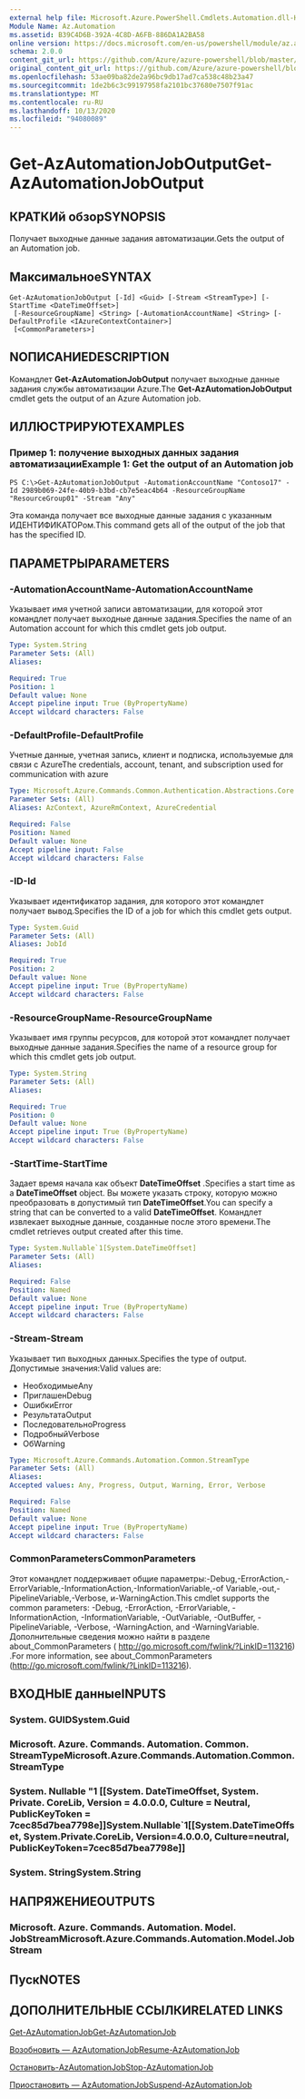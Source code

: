 ```yaml
---
external help file: Microsoft.Azure.PowerShell.Cmdlets.Automation.dll-Help.xml
Module Name: Az.Automation
ms.assetid: B39C4D6B-392A-4C8D-A6FB-886DA1A2BA58
online version: https://docs.microsoft.com/en-us/powershell/module/az.automation/get-azautomationjoboutput
schema: 2.0.0
content_git_url: https://github.com/Azure/azure-powershell/blob/master/src/Automation/Automation/help/Get-AzAutomationJobOutput.md
original_content_git_url: https://github.com/Azure/azure-powershell/blob/master/src/Automation/Automation/help/Get-AzAutomationJobOutput.md
ms.openlocfilehash: 53ae09ba82de2a96bc9db17ad7ca538c48b23a47
ms.sourcegitcommit: 1de2b6c3c99197958fa2101bc37680e7507f91ac
ms.translationtype: MT
ms.contentlocale: ru-RU
ms.lasthandoff: 10/13/2020
ms.locfileid: "94080089"
---
```

# <span data-ttu-id="e883a-101">Get-AzAutomationJobOutput</span><span class="sxs-lookup"><span data-stu-id="e883a-101">Get-AzAutomationJobOutput</span></span>

## <span data-ttu-id="e883a-102">КРАТКИй обзор</span><span class="sxs-lookup"><span data-stu-id="e883a-102">SYNOPSIS</span></span>
<span data-ttu-id="e883a-103">Получает выходные данные задания автоматизации.</span><span class="sxs-lookup"><span data-stu-id="e883a-103">Gets the output of an Automation job.</span></span>

## <span data-ttu-id="e883a-104">Максимальное</span><span class="sxs-lookup"><span data-stu-id="e883a-104">SYNTAX</span></span>

```
Get-AzAutomationJobOutput [-Id] <Guid> [-Stream <StreamType>] [-StartTime <DateTimeOffset>]
 [-ResourceGroupName] <String> [-AutomationAccountName] <String> [-DefaultProfile <IAzureContextContainer>]
 [<CommonParameters>]
```

## <span data-ttu-id="e883a-105">NОПИСАНИЕ</span><span class="sxs-lookup"><span data-stu-id="e883a-105">DESCRIPTION</span></span>
<span data-ttu-id="e883a-106">Командлет **Get-AzAutomationJobOutput** получает выходные данные задания службы автоматизации Azure.</span><span class="sxs-lookup"><span data-stu-id="e883a-106">The **Get-AzAutomationJobOutput** cmdlet gets the output of an Azure Automation job.</span></span>

## <span data-ttu-id="e883a-107">ИЛЛЮСТРИРУЮТ</span><span class="sxs-lookup"><span data-stu-id="e883a-107">EXAMPLES</span></span>

### <span data-ttu-id="e883a-108">Пример 1: получение выходных данных задания автоматизации</span><span class="sxs-lookup"><span data-stu-id="e883a-108">Example 1: Get the output of an Automation job</span></span>
```
PS C:\>Get-AzAutomationJobOutput -AutomationAccountName "Contoso17" -Id 2989b069-24fe-40b9-b3bd-cb7e5eac4b64 -ResourceGroupName "ResourceGroup01" -Stream "Any"
```

<span data-ttu-id="e883a-109">Эта команда получает все выходные данные задания с указанным ИДЕНТИФИКАТОРом.</span><span class="sxs-lookup"><span data-stu-id="e883a-109">This command gets all of the output of the job that has the specified ID.</span></span>

## <span data-ttu-id="e883a-110">ПАРАМЕТРЫ</span><span class="sxs-lookup"><span data-stu-id="e883a-110">PARAMETERS</span></span>

### <span data-ttu-id="e883a-111">-AutomationAccountName</span><span class="sxs-lookup"><span data-stu-id="e883a-111">-AutomationAccountName</span></span>
<span data-ttu-id="e883a-112">Указывает имя учетной записи автоматизации, для которой этот командлет получает выходные данные задания.</span><span class="sxs-lookup"><span data-stu-id="e883a-112">Specifies the name of an Automation account for which this cmdlet gets job output.</span></span>

```yaml
Type: System.String
Parameter Sets: (All)
Aliases:

Required: True
Position: 1
Default value: None
Accept pipeline input: True (ByPropertyName)
Accept wildcard characters: False
```

### <span data-ttu-id="e883a-113">-DefaultProfile</span><span class="sxs-lookup"><span data-stu-id="e883a-113">-DefaultProfile</span></span>
<span data-ttu-id="e883a-114">Учетные данные, учетная запись, клиент и подписка, используемые для связи с Azure</span><span class="sxs-lookup"><span data-stu-id="e883a-114">The credentials, account, tenant, and subscription used for communication with azure</span></span>

```yaml
Type: Microsoft.Azure.Commands.Common.Authentication.Abstractions.Core.IAzureContextContainer
Parameter Sets: (All)
Aliases: AzContext, AzureRmContext, AzureCredential

Required: False
Position: Named
Default value: None
Accept pipeline input: False
Accept wildcard characters: False
```

### <span data-ttu-id="e883a-115">-ID</span><span class="sxs-lookup"><span data-stu-id="e883a-115">-Id</span></span>
<span data-ttu-id="e883a-116">Указывает идентификатор задания, для которого этот командлет получает вывод.</span><span class="sxs-lookup"><span data-stu-id="e883a-116">Specifies the ID of a job for which this cmdlet gets output.</span></span>

```yaml
Type: System.Guid
Parameter Sets: (All)
Aliases: JobId

Required: True
Position: 2
Default value: None
Accept pipeline input: True (ByPropertyName)
Accept wildcard characters: False
```

### <span data-ttu-id="e883a-117">-ResourceGroupName</span><span class="sxs-lookup"><span data-stu-id="e883a-117">-ResourceGroupName</span></span>
<span data-ttu-id="e883a-118">Указывает имя группы ресурсов, для которой этот командлет получает выходные данные задания.</span><span class="sxs-lookup"><span data-stu-id="e883a-118">Specifies the name of a resource group for which this cmdlet gets job output.</span></span>

```yaml
Type: System.String
Parameter Sets: (All)
Aliases:

Required: True
Position: 0
Default value: None
Accept pipeline input: True (ByPropertyName)
Accept wildcard characters: False
```

### <span data-ttu-id="e883a-119">-StartTime</span><span class="sxs-lookup"><span data-stu-id="e883a-119">-StartTime</span></span>
<span data-ttu-id="e883a-120">Задает время начала как объект **DateTimeOffset** .</span><span class="sxs-lookup"><span data-stu-id="e883a-120">Specifies a start time as a **DateTimeOffset** object.</span></span>
<span data-ttu-id="e883a-121">Вы можете указать строку, которую можно преобразовать в допустимый тип **DateTimeOffset**.</span><span class="sxs-lookup"><span data-stu-id="e883a-121">You can specify a string that can be converted to a valid **DateTimeOffset**.</span></span>
<span data-ttu-id="e883a-122">Командлет извлекает выходные данные, созданные после этого времени.</span><span class="sxs-lookup"><span data-stu-id="e883a-122">The cmdlet retrieves output created after this time.</span></span>

```yaml
Type: System.Nullable`1[System.DateTimeOffset]
Parameter Sets: (All)
Aliases:

Required: False
Position: Named
Default value: None
Accept pipeline input: True (ByPropertyName)
Accept wildcard characters: False
```

### <span data-ttu-id="e883a-123">-Stream</span><span class="sxs-lookup"><span data-stu-id="e883a-123">-Stream</span></span>
<span data-ttu-id="e883a-124">Указывает тип выходных данных.</span><span class="sxs-lookup"><span data-stu-id="e883a-124">Specifies the type of output.</span></span>
<span data-ttu-id="e883a-125">Допустимые значения:</span><span class="sxs-lookup"><span data-stu-id="e883a-125">Valid values are:</span></span> 
- <span data-ttu-id="e883a-126">Необходимые</span><span class="sxs-lookup"><span data-stu-id="e883a-126">Any</span></span>
- <span data-ttu-id="e883a-127">Приглашен</span><span class="sxs-lookup"><span data-stu-id="e883a-127">Debug</span></span>
- <span data-ttu-id="e883a-128">Ошибки</span><span class="sxs-lookup"><span data-stu-id="e883a-128">Error</span></span>
- <span data-ttu-id="e883a-129">Результата</span><span class="sxs-lookup"><span data-stu-id="e883a-129">Output</span></span>
- <span data-ttu-id="e883a-130">Последовательно</span><span class="sxs-lookup"><span data-stu-id="e883a-130">Progress</span></span>
- <span data-ttu-id="e883a-131">Подробный</span><span class="sxs-lookup"><span data-stu-id="e883a-131">Verbose</span></span>
- <span data-ttu-id="e883a-132">Об</span><span class="sxs-lookup"><span data-stu-id="e883a-132">Warning</span></span>

```yaml
Type: Microsoft.Azure.Commands.Automation.Common.StreamType
Parameter Sets: (All)
Aliases:
Accepted values: Any, Progress, Output, Warning, Error, Verbose

Required: False
Position: Named
Default value: None
Accept pipeline input: True (ByPropertyName)
Accept wildcard characters: False
```

### <span data-ttu-id="e883a-133">CommonParameters</span><span class="sxs-lookup"><span data-stu-id="e883a-133">CommonParameters</span></span>
<span data-ttu-id="e883a-134">Этот командлет поддерживает общие параметры:-Debug,-ErrorAction,-ErrorVariable,-InformationAction,-InformationVariable,-of Variable,-out,-PipelineVariable,-Verbose, и-WarningAction.</span><span class="sxs-lookup"><span data-stu-id="e883a-134">This cmdlet supports the common parameters: -Debug, -ErrorAction, -ErrorVariable, -InformationAction, -InformationVariable, -OutVariable, -OutBuffer, -PipelineVariable, -Verbose, -WarningAction, and -WarningVariable.</span></span> <span data-ttu-id="e883a-135">Дополнительные сведения можно найти в разделе about_CommonParameters ( http://go.microsoft.com/fwlink/?LinkID=113216) .</span><span class="sxs-lookup"><span data-stu-id="e883a-135">For more information, see about_CommonParameters (http://go.microsoft.com/fwlink/?LinkID=113216).</span></span>

## <span data-ttu-id="e883a-136">ВХОДНЫЕ данные</span><span class="sxs-lookup"><span data-stu-id="e883a-136">INPUTS</span></span>

### <span data-ttu-id="e883a-137">System. GUID</span><span class="sxs-lookup"><span data-stu-id="e883a-137">System.Guid</span></span>

### <span data-ttu-id="e883a-138">Microsoft. Azure. Commands. Automation. Common. StreamType</span><span class="sxs-lookup"><span data-stu-id="e883a-138">Microsoft.Azure.Commands.Automation.Common.StreamType</span></span>

### <span data-ttu-id="e883a-139">System. Nullable "1 [[System. DateTimeOffset, System. Private. CoreLib, Version = 4.0.0.0, Culture = Neutral, PublicKeyToken = 7cec85d7bea7798e]]</span><span class="sxs-lookup"><span data-stu-id="e883a-139">System.Nullable\`1[[System.DateTimeOffset, System.Private.CoreLib, Version=4.0.0.0, Culture=neutral, PublicKeyToken=7cec85d7bea7798e]]</span></span>

### <span data-ttu-id="e883a-140">System. String</span><span class="sxs-lookup"><span data-stu-id="e883a-140">System.String</span></span>

## <span data-ttu-id="e883a-141">НАПРЯЖЕНИЕ</span><span class="sxs-lookup"><span data-stu-id="e883a-141">OUTPUTS</span></span>

### <span data-ttu-id="e883a-142">Microsoft. Azure. Commands. Automation. Model. JobStream</span><span class="sxs-lookup"><span data-stu-id="e883a-142">Microsoft.Azure.Commands.Automation.Model.JobStream</span></span>

## <span data-ttu-id="e883a-143">Пуск</span><span class="sxs-lookup"><span data-stu-id="e883a-143">NOTES</span></span>

## <span data-ttu-id="e883a-144">ДОПОЛНИТЕЛЬНЫЕ ССЫЛКИ</span><span class="sxs-lookup"><span data-stu-id="e883a-144">RELATED LINKS</span></span>

[<span data-ttu-id="e883a-145">Get-AzAutomationJob</span><span class="sxs-lookup"><span data-stu-id="e883a-145">Get-AzAutomationJob</span></span>](./Get-AzAutomationJob.md)

[<span data-ttu-id="e883a-146">Возобновить — AzAutomationJob</span><span class="sxs-lookup"><span data-stu-id="e883a-146">Resume-AzAutomationJob</span></span>](./Resume-AzAutomationJob.md)

[<span data-ttu-id="e883a-147">Остановить-AzAutomationJob</span><span class="sxs-lookup"><span data-stu-id="e883a-147">Stop-AzAutomationJob</span></span>](./Stop-AzAutomationJob.md)

[<span data-ttu-id="e883a-148">Приостановить — AzAutomationJob</span><span class="sxs-lookup"><span data-stu-id="e883a-148">Suspend-AzAutomationJob</span></span>](./Suspend-AzAutomationJob.md)


